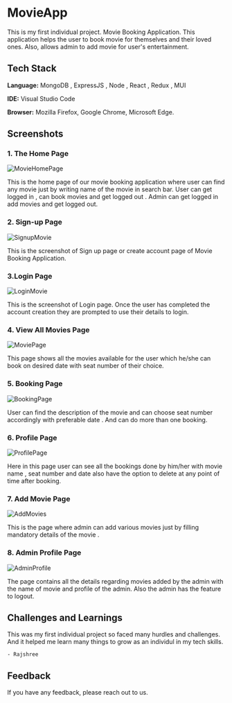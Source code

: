 # MovieApp

This is my first individual project.
Movie Booking Application.
This application helps the user to book movie for themselves and their loved ones.
Also, allows admin to add movie for user's entertainment.



## Tech Stack

**Language:** MongoDB , ExpressJS , Node , React , Redux , MUI 

**IDE:** Visual Studio Code

**Browser:** Mozilla Firefox, Google Chrome, Microsoft Edge.



## Screenshots

### 1. The Home Page

![MovieHomePage](https://user-images.githubusercontent.com/113670900/232286790-269657ac-35b9-4d25-a211-8ae6f3fca9ae.png)

This is the home page of our movie booking application where user can find any movie just by writing name of the movie in search bar.
User can get logged in , can book movies and get logged out .
Admin can get logged in add movies and get logged out.

### 2. Sign-up Page

![SignupMovie](https://user-images.githubusercontent.com/113670900/232286831-f601a400-468d-4adf-ae77-72b4717d6562.png)

This is the screenshot of Sign up page or create account page of Movie Booking Application.

### 3.Login Page

![LoginMovie](https://user-images.githubusercontent.com/113670900/232286858-50b21195-9798-45c9-bf1f-b2d0956ae28c.png)

This is the screenshot of Login page. Once the user has completed the account creation they are prompted to use their details to login.

### 4. View All Movies Page

![MoviePage](https://user-images.githubusercontent.com/113670900/232286954-e8768128-852f-409b-bffa-1fc46e04a5d5.png)

This page shows all the movies available for the user which he/she can book on desired date with seat number of their choice.

### 5. Booking Page

![BookingPage](https://user-images.githubusercontent.com/113670900/232287045-83de7a09-6ffd-4879-8eaf-20986bd82c42.png)

User can find the description of the movie and can choose seat number accordingly with preferable date . And can do more than one booking.

### 6. Profile Page

![ProfilePage](https://user-images.githubusercontent.com/113670900/232287354-cb089001-e0e8-4e6f-b04e-c9aefab7662d.png)

Here in this page user can see all the bookings done by him/her with movie name , seat number and date also have the option to delete at any point of time after booking.

### 7. Add Movie Page

![AddMovies](https://user-images.githubusercontent.com/113670900/232287413-25bc837f-45d1-4211-933d-915e5e21f5c0.png)

This is the page where admin can add various movies just by filling mandatory details of the movie .

### 8. Admin Profile Page

![AdminProfile](https://user-images.githubusercontent.com/113670900/232287639-c0d39f76-a126-46e3-a1b5-df3203e58318.png)

The page contains all the details regarding movies added by the admin with the name of movie and profile of the admin. Also the admin has the feature to logout.

## Challenges and Learnings

This was my first individual project so faced many hurdles and challenges.
And it helped me learn many things to grow as an individul in my tech skills. 

    - Rajshree
     

## Feedback

If you have any feedback, please reach out to us.

